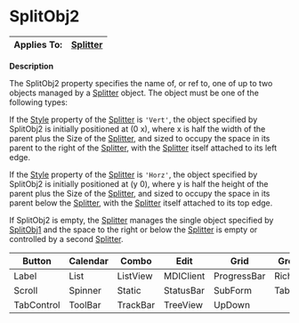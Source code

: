 




<h1 class="heading"><span class="name">SplitObj2</span></h1>

| Applies To: | [Splitter](./splitter.md) |
| --- | ---  |


**Description**


The SplitObj2 property specifies the name of, or ref to, one of up to two objects managed by a [Splitter](./splitter.md) object. The object must be one of the following types:


If the [Style](style.md) property of the [Splitter](./splitter.md) is `'Vert'`, the object specified by SplitObj2 is initially positioned at (0 x), where x is half the width of the parent plus the Size of the [Splitter](./splitter.md), and sized to occupy the space in its parent to the right of the [Splitter](./splitter.md), with the [Splitter](./splitter.md) itself attached to its left edge.


If the [Style](style.md) property of the [Splitter](./splitter.md) is `'Horz'`, the object specified by SplitObj2 is initially positioned at (y 0), where y is half the height of the parent plus the Size of the [Splitter](./splitter.md), and sized to occupy the space in its parent below the [Splitter](./splitter.md), with the [Splitter](./splitter.md) itself attached to its top edge.


If SplitObj2 is empty, the [Splitter](./splitter.md) manages the single object specified by [SplitObj1](splitobj1.md) and the space to the right or below the [Splitter](./splitter.md) is empty or controlled by a second [Splitter](./splitter.md).



| Button | Calendar | Combo | Edit | Grid | Group |
| --- | --- | --- | --- | --- | ---  |
| Label | List | ListView | MDIClient | ProgressBar | RichEdit |
| Scroll | Spinner | Static | StatusBar | SubForm | TabBar |
| TabControl | ToolBar | TrackBar | TreeView | UpDown |  |


